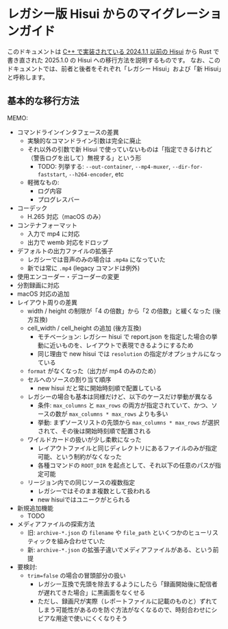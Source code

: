 # レガシー版 Hisui からのマイグレーションガイド

このドキュメントは [C++ で実装されている 2024.1.1 以前の Hisui][hisui-legacy] から Rust で
書き直された 2025.1.0 の Hisui への移行方法を説明するものです。
なお、このドキュメントでは、前者と後者をそれぞれ「レガシー Hisui」および「新 Hisui」と呼称します。

[hisui-legacy]: https://github.com/shiguredo/hisui-legacy

## 基本的な移行方法

MEMO:
- コマンドラインインタフェースの差異
  - 実験的なコマンドライン引数は完全に廃止
  - それ以外の引数で新 Hisui で使っていないものは「指定できるけれど（警告ログを出して）無視する」という形
    - TODO: 列挙する: `--out-container`, `--mp4-muxer`, `--dir-for-faststart`, `--h264-encoder`, etc
  - 軽微なもの:
    - ログ内容
    - プログレスバー
- コーデック
  - H.265 対応（macOS のみ）
- コンテナフォーマット
  - 入力で mp4 に対応
  - 出力で wemb 対応をドロップ
- デフォルトの出力ファイルの拡張子
  - レガシーでは音声のみの場合は `.mp4a` になっていた
  - 新では常に `.mp4` (legacy コマンドは例外)
- 使用エンコーダー・デコーダーの変更
- 分割録画に対応
- macOS 対応の追加
- レイアウト周りの差異
  - width / height の制限が「4 の倍数」から「2 の倍数」と緩くなった (後方互換)
  - cell_width / cell_height の追加 (後方互換)
    - モチベーション: レガシー hisui で report.json を指定した場合の挙動に近いものを、レイアウトで表現できるようにするため
    - 同じ理由で new hisui では `resolution` の指定がオプショナルになっている
  - `format` がなくなった（出力が mp4 のみのため）
  - セルへのソースの割り当て順序
    - new hisui だと常に開始時刻順で配置している
  - レガシーの場合も基本は同様だけど、以下のケースだけ挙動が異なる
    - 条件: `max_columns` と `max_rows` の両方が指定されていて、かつ、ソースの数が `max_columns * max_rows` よりも多い
    - 挙動: まずソースリストの先頭から `max_columns * max_rows` が選択されて、その後は開始時刻順で配置される
  - ワイルドカードの扱いが少し柔軟になった
    - レイアウトファイルと同じディレクトリにあるファイルのみが指定可能、という制約がなくなった
    - 各種コマンドの `ROOT_DIR` を起点として、それ以下の任意のパスが指定可能
  - リージョン内での同じソースの複数指定
    - レガシーではそのまま複数として扱われる
    - new hisuiではユニークがとられる
- 新規追加機能
  - TODO
- メディアファイルの探索方法
  - 旧: `archive-*.json` の `filename` や `file_path` といくつかのヒューリスティックを組み合わせていた
  - 新: `archive-*.json` の拡張子違いでメディアファイルがある、という前提
- 要検討:
  - `trim=false` の場合の冒頭部分の扱い
    - レガシー互換で先頭を除去するようにしたら「録画開始後に配信者が遅れてきた場合」に黒画面をなくせる
    - ただし、録画尺が実際（レポートファイルに記載のものと）ずれてしまう可能性があるのを防ぐ方法がなくなるので、時刻合わせにシビアな用途で使いにくくなりそう
